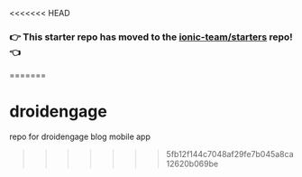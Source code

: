 <<<<<<< HEAD
### :point_right: This starter repo has moved to the [ionic-team/starters](https://github.com/ionic-team/starters/tree/master/ionic-angular/official/sidemenu) repo! :point_left:
=======
# droidengage
repo for droidengage blog mobile app
>>>>>>> 5fb12f144c7048af29fe7b045a8ca12620b069be
